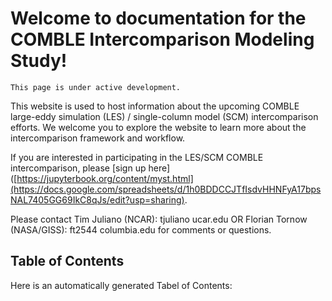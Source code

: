 Welcome to documentation for the COMBLE Intercomparison Modeling Study!
===================================

```{note}
This page is under active development.
```

This website is used to host information about the upcoming COMBLE large-eddy simulation (LES) / single-column model (SCM) intercomparison efforts. We welcome you to explore the website to learn more about the intercomparison framework and workflow.

If you are interested in participating in the LES/SCM COMBLE intercomparison, please [sign up here]([https://jupyterbook.org/content/myst.html](https://docs.google.com/spreadsheets/d/1h0BDDCCJTfIsdvHHNFyA17bpsNAL7405GG69IkC8qJs/edit?usp=sharing).

Please contact Tim Juliano (NCAR): tjuliano <at> ucar.edu OR Florian Tornow (NASA/GISS): ft2544 <at> columbia.edu for comments or questions.

## Table of Contents

Here is an automatically generated Tabel of Contents:

```{tableofcontents}
```
  
